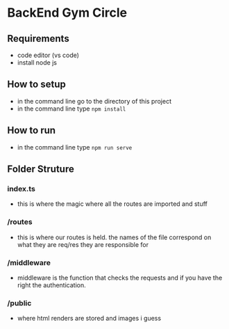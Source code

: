# BackEnd Gym Circle

## Requirements

- code editor (vs code)
- install node js

## How to setup

- in the command line go to the directory of this project
- in the command line type `npm install`

## How to run

- in the command line type `npm run serve`

## Folder Struture

### index.ts

- this is where the magic where all the routes are imported and stuff

### /routes

- this is where our routes is held. the names of the file correspond on what they are req/res they are responsible for

### /middleware

- middleware is the function that checks the requests and if you have the right the authentication.

### /public

- where html renders are stored and images i guess
